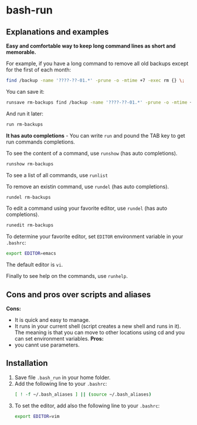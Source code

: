 # bash-run

## Explanations and examples
**Easy and comfortable way to keep long command lines as short and memorable.**

For example, if you have a long command to remove all old backups except for the first of each month:
```bash
find /backup -name '????-??-01.*' -prune -o -mtime +7 -exec rm {} \;
```
You can save it:
```bash
runsave rm-backups find /backup -name '????-??-01.*' -prune -o -mtime +7 -exec ls {} \\\;
```
And run it later:
```bash
run rm-backups
```
**It has auto completions** - You can write `run` and pound the TAB key to get run commands completions.

To see the content of a command, use `runshow` (has auto completions).
```bash
runshow rm-backups
```

To see a list of all commands, use `runlist`

To remove an existin command, use `rundel` (has auto completions).
```bash
rundel rm-backups
```

To edit a command using your favorite editor, use `rundel` (has auto completions).
```bash
runedit rm-backups
```
To determine your favorite editor, set `EDITOR` environment variable in your `.bashrc`:
```bash
export EDITOR=emacs
```
The default editor is `vi`.

Finally to see help on the commands, use `runhelp`.

## Cons and pros over scripts and aliases
**Cons:**
* It is quick and easy to manage.
* It runs in your current shell (script creates a new shell and runs in it). The meaning is that you can move to other locations using cd and you can set environment variables.
**Pros:**
* you cannt use parameters.

## Installation
1. Save file `.bash_run` in your home folder.
2. Add the following line to your `.bashrc`:
   ```bash
   [ ! -f ~/.bash_aliases ] || (source ~/.bash_aliases)
   ```
3. To set the editor, add also the following line to your `.bashrc`:
   ```bash
   export EDITOR=vim
   ```
